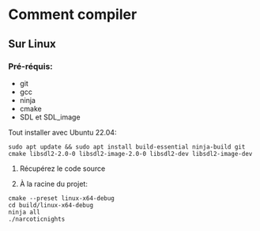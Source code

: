 # Comment compiler

## Sur Linux

### Pré-réquis:
- git
- gcc
- ninja
- cmake
- SDL et SDL_image

Tout installer avec Ubuntu 22.04:

```
sudo apt update && sudo apt install build-essential ninja-build git cmake libsdl2-2.0-0 libsdl2-image-2.0-0 libsdl2-dev libsdl2-image-dev
```
 
1) Récupérez le code source

2) À la racine du projet:

```
cmake --preset linux-x64-debug
cd build/linux-x64-debug
ninja all
./narcoticnights
```